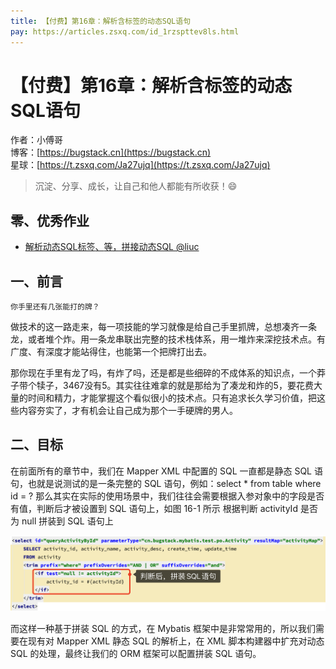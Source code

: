 ```yaml
---
title: 【付费】第16章：解析含标签的动态SQL语句
pay: https://articles.zsxq.com/id_1rzspttev8ls.html
---
```


# 【付费】第16章：解析含标签的动态SQL语句

作者：小傅哥
<br/>博客：[https://bugstack.cn](https://bugstack.cn)
<br/>星球：[https://t.zsxq.com/Ja27ujq](https://t.zsxq.com/Ja27ujq)

> 沉淀、分享、成长，让自己和他人都能有所收获！😄

## 零、优秀作业

- [解析动态SQL标签<trim>、<if>等，拼接动态SQL @liuc](https://t.zsxq.com/0b6bqeAoT)

## 一、前言

`你手里还有几张能打的牌？`

做技术的这一路走来，每一项技能的学习就像是给自己手里抓牌，总想凑齐一条龙，或者堆个炸。用一条龙串联出完整的技术栈体系，用一堆炸来深挖技术点。有广度、有深度才能站得住，也能第一个把牌打出去。

那你现在手里有龙了吗，有炸了吗，还是都是些细碎的不成体系的知识点，一个莽子带个犊子，3467没有5。其实往往难拿的就是那给为了凑龙和炸的5，要花费大量的时间和精力，才能掌握这个看似很小的技术点。只有追求长久学习价值，把这些内容夯实了，才有机会让自己成为那个一手硬牌的男人。

## 二、目标

在前面所有的章节中，我们在 Mapper XML 中配置的 SQL 一直都是静态 SQL 语句，也就是说测试的是一条完整的 SQL 语句，例如：select  * from table where id = ? 那么其实在实际的使用场景中，我们往往会需要根据入参对象中的字段是否有值，判断后才被设置到 SQL 语句上，如图 16-1 所示 根据判断 activityId 是否为 null 拼装到 SQL 语句上

![图 16-1 根据判断 activityId 是否为 null 拼装到 SQL 语句上](res\2022-06-28-第16章：解析含标签的动态SQL语句.md\31dfef6f-677f-428a-865d-292becf2cea9.jpg)

而这样一种基于拼装 SQL 的方式，在 Mybatis 框架中是非常常用的，所以我们需要在现有对 Mapper XML 静态 SQL 的解析上，在 XML 脚本构建器中扩充对动态 SQL 的处理，最终让我们的 ORM 框架可以配置拼装 SQL 语句。
